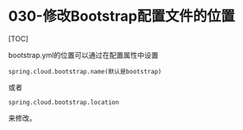 # 030-修改Bootstrap配置文件的位置

[TOC]

bootstrap.yml的位置可以通过在配置属性中设置

```
spring.cloud.bootstrap.name(默认是bootstrap)
```

或者

```
spring.cloud.bootstrap.location
```

来修改。

